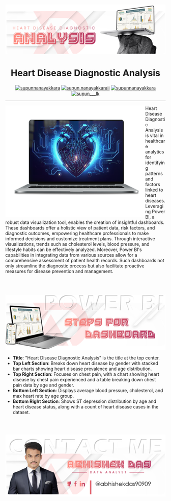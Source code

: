 [![](https://github.com/theAbhishekDas/Heart-Disease-Diagnostic-Analysis/blob/main/01.png)](https://portfolio-abhishek-das.netlify.app/)

<h1 align="center"> Heart Disease Diagnostic Analysis </h1>
<p align="center">
<a href="https://www.linkedin.com/in/abhishekdas09/" target="blank"><img align="center" src="https://raw.githubusercontent.com/rahuldkjain/github-profile-readme-generator/master/src/images/icons/Social/linked-in-alt.svg" alt="supunnanayakkara" height="30" width="40" /></a>
<a href="https://twitter.com/kn1ne09" target="blank"><img align="center" src="https://raw.githubusercontent.com/rahuldkjain/github-profile-readme-generator/master/src/images/icons/Social/twitter.svg" alt="supun.nanayakkaraii" height="30" width="40" /></a>
  <a href="https://portfolio-abhishek-das.netlify.app/" target="blank"><img align="center" src="https://github.com/theAbhishekDas/Heart-Disease-Diagnostic-Analysis/blob/main/favicon.ico" alt="supunnanayakkara" height="35" width="35" /></a>
<a href="https://www.instagram.com/_the_happy_das_/" target="blank"><img align="center" src="https://raw.githubusercontent.com/rahuldkjain/github-profile-readme-generator/master/src/images/icons/Social/instagram.svg" alt="supun___lk" height="30" width="40" /></a>
</p>
<hr/>
    <img width="440" height="350" align='left' src="https://github.com/theAbhishekDas/Heart-Disease-Diagnostic-Analysis/blob/main/kisspng-macbook-pro-macbook-air-laptop-mockup-macbook-5ac05c4d708c61.810859321522555981461.png" >
Heart Disease Diagnostic Analysis is vital in healthcare analytics for identifying patterns and factors linked to heart diseases. Leveraging Power BI, a robust data visualization tool, enables the creation of insightful dashboards. These dashboards offer a holistic view of patient data, risk factors, and diagnostic outcomes, empowering healthcare professionals to make informed decisions and customize treatment plans. Through interactive visualizations, trends such as cholesterol levels, blood pressure, and lifestyle habits can be effectively analyzed. Moreover, Power BI's capabilities in integrating data from various sources allow for a comprehensive assessment of patient health records. Such dashboards not only streamline the diagnostic process but also facilitate proactive measures for disease prevention and management.
<br />
   <br />
  <br />
   <br />
  
  ![](https://github.com/theAbhishekDas/Heart-Disease-Diagnostic-Analysis/blob/main/02.png)
 
- **Title**: "Heart Disease Diagnostic Analysis" is the title at the top center.
- **Top Left Section**: Breaks down heart disease by gender with stacked bar charts showing heart disease prevalence and age distribution.
- **Top Right Section**: Focuses on chest pain, with a chart showing heart disease by chest pain experienced and a table breaking down chest pain data by age and gender.
- **Bottom Left Section**: Displays average blood pressure, cholesterol, and max heart rate by age group.
- **Bottom Right Section**: Shows ST depression distribution by age and heart disease status, along with a count of heart disease cases in the dataset.
<br/>
<br/>

[![](https://github.com/theAbhishekDas/Heart-Disease-Diagnostic-Analysis/blob/main/05%20Template1.png)](https://portfolio-abhishek-das.netlify.app/)

    
